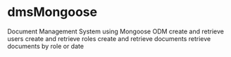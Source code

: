 # dmsMongoose
Document Management System using Mongoose ODM
create and retrieve users
create and retrieve roles
create and retrieve documents
retrieve documents by role or date